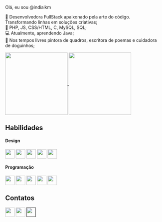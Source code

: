 Olá, eu sou @indialkm

🚀 Desenvolvedora FullStack apaixonado pela arte do código. Transformando linhas em soluções criativas; <br>
🌟 PHP, JS, CSS/HTML, C, MySQL, SQL;<br>
💻 Atualmente, aprendendo Java;<br>
🎯 Nos tempos livres pintora de quadros, escritora de poemas e cuidadora de doguinhos;<br>

<div>
<a href="https://github.com/anuraghazra/github-readme-stats">
  <img height=200 align="center" src="https://github-readme-stats.vercel.app/api?username=indialkm&show_icons=true&theme=monokai" />
</a>
<a href="https://github.com/anuraghazra/convoychat">
  <img height=200 align="center" src="https://github-readme-stats.vercel.app/api/top-langs?username=indialkm&layout=compact&langs_count=8&card_width=320&theme=monokai" />
</a>
</div>

<div>
  <h2>Habilidades</h2>
  <h4>Design</h4>
  <img height=30 align="center" src="https://img.shields.io/badge/Adobe%20After%20Effects-9999FF.svg?style=for-the-badge&logo=Adobe%20After%20Effects&logoColor=white" />
  <img height=30 align="center" src="https://img.shields.io/badge/adobe%20illustrator-%23FF9A00.svg?style=for-the-badge&logo=adobe%20illustrator&logoColor=white" />
  <img height=30 align="center" src="https://img.shields.io/badge/adobe%20photoshop-%2331A8FF.svg?style=for-the-badge&logo=adobe%20photoshop&logoColor=white" />
  <img height=30 align="center" src="https://img.shields.io/badge/Adobe%20Premiere%20Pro-9999FF.svg?style=for-the-badge&logo=Adobe%20Premiere%20Pro&logoColor=white" />
  <img height=30 align="center" src="https://img.shields.io/badge/figma-%23F24E1E.svg?style=for-the-badge&logo=figma&logoColor=white" />
<br>
<h4>Programação</h4>
 <img height=30 align="center" src="https://img.shields.io/badge/c-%2300599C.svg?style=for-the-badge&logo=c&logoColor=white" />
  <img height=30 align="center" src="https://img.shields.io/badge/c%23-%23239120.svg?style=for-the-badge&logo=csharp&logoColor=white" />
   <img height=30 align="center" src="https://img.shields.io/badge/html5-%23E34F26.svg?style=for-the-badge&logo=html5&logoColor=white" />
    <img height=30 align="center" src="https://img.shields.io/badge/javascript-%23323330.svg?style=for-the-badge&logo=javascript&logoColor=%23F7DF1E" />
    <img height=30 align="center" src="https://img.shields.io/badge/php-%23777BB4.svg?style=for-the-badge&logo=php&logoColor=white" />
 

  
  <h2>Contatos</h2>
  
  <a  href="../www.linkedin.com/in/ingrid-alkimim"><img height=30 align="center" src="https://img.shields.io/badge/LinkedIn-0A66C2.svg?style=for-the-badge&logo=LinkedIn&logoColor=white" /></a>
  <a  href="https://api.whatsapp.com/send?phone=5511993871401"><img height=30 align="center" src="https://img.shields.io/badge/WhatsApp-25D366.svg?style=for-the-badge&logo=WhatsApp&logoColor=white" /></a>
  <a  href=""><img height=30 align="center" src="https://img.shields.io/badge/Instagram-E4405F.svg?style=for-the-badge&logo=Instagram&logoColor=white" /></a>
</div>



